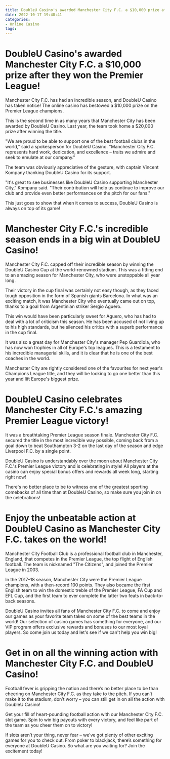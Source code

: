 ```yaml
---
title: DoubleU Casino's awarded Manchester City F.C. a $10,000 prize after they won the Premier League! 
date: 2022-10-17 19:48:41
categories:
- Online Casino
tags:
---
```



#  DoubleU Casino's awarded Manchester City F.C. a $10,000 prize after they won the Premier League! 

Manchester City F.C. has had an incredible season, and DoubleU Casino has taken notice! The online casino has bestowed a $10,000 prize on the Premier League champions.

This is the second time in as many years that Manchester City has been awarded by DoubleU Casino. Last year, the team took home a $20,000 prize after winning the title.

"We are proud to be able to support one of the best football clubs in the world," said a spokesperson for DoubleU Casino. "Manchester City F.C. represents hard work, dedication, and excellence – traits we admire and seek to emulate at our company."

The team was obviously appreciative of the gesture, with captain Vincent Kompany thanking DoubleU Casino for its support.

"It's great to see businesses like DoubleU Casino supporting Manchester City," Kompany said. "Their contribution will help us continue to improve our club and provide even better performances on the pitch for our fans."

This just goes to show that when it comes to success, DoubleU Casino is always on top of its game!

#  Manchester City F.C.'s incredible season ends in a big win at DoubleU Casino! 

Manchester City F.C. capped off their incredible season by winning the DoubleU Casino Cup at the world-renowned stadium. This was a fitting end to an amazing season for Manchester City, who were unstoppable all year long.

Their victory in the cup final was certainly not easy though, as they faced tough opposition in the form of Spanish giants Barcelona. In what was an exciting match, it was Manchester City who eventually came out on top, thanks to a goal from Argentinian striker Sergio Aguero.

This win would have been particularly sweet for Aguero, who has had to deal with a lot of criticism this season. He has been accused of not living up to his high standards, but he silenced his critics with a superb performance in the cup final.

It was also a great day for Manchester City's manager Pep Guardiola, who has now won trophies in all of Europe's top leagues. This is a testament to his incredible managerial skills, and it is clear that he is one of the best coaches in the world.

Manchester City are rightly considered one of the favourites for next year's Champions League title, and they will be looking to go one better than this year and lift Europe's biggest prize.

#  DoubleU Casino celebrates Manchester City F.C.'s amazing Premier League victory! 

It was a breathtaking Premier League season finale. Manchester City F.C. secured the title in the most incredible way possible, coming back from a goal down to beat Southampton 3-2 on the last day of the season and edge Liverpool F.C. by a single point.

DoubleU Casino is understandably over the moon about Manchester City F.C.'s Premier League victory and is celebrating in style! All players at the casino can enjoy special bonus offers and rewards all week long, starting right now!

There's no better place to be to witness one of the greatest sporting comebacks of all time than at DoubleU Casino, so make sure you join in on the celebrations!

#  Enjoy the unbeatable action at DoubleU Casino as Manchester City F.C. takes on the world! 

Manchester City Football Club is a professional football club in Manchester, England, that competes in the Premier League, the top flight of English football. The team is nicknamed "The Citizens", and joined the Premier League in 2003.

In the 2017–18 season, Manchester City were the Premier League champions, with a then-record 100 points. They also became the first English team to win the domestic treble of the Premier League, FA Cup and EFL Cup, and the first team to ever complete the latter two feats in back-to-back seasons.

 DoubleU Casino invites all fans of Manchester City F.C. to come and enjoy our games as your favorite team takes on some of the best teams in the world! Our selection of casino games has something for everyone, and our VIP program offers exclusive rewards and bonuses to our most loyal players. So come join us today and let's see if we can't help you win big!

#  Get in on all the winning action with Manchester City F.C. and DoubleU Casino!

Football fever is gripping the nation and there’s no better place to be than cheering on Manchester City F.C. as they take to the pitch. If you can’t make it to the stadium, don’t worry – you can still get in on all the action with DoubleU Casino!

Get your fill of heart-pounding football action with our Manchester City F.C. slot game. Spin to win big payouts with every victory, and feel like part of the team as you cheer them on to victory!

If slots aren’t your thing, never fear – we’ve got plenty of other exciting games for you to check out. From poker to blackjack, there’s something for everyone at DoubleU Casino. So what are you waiting for? Join the excitement today!